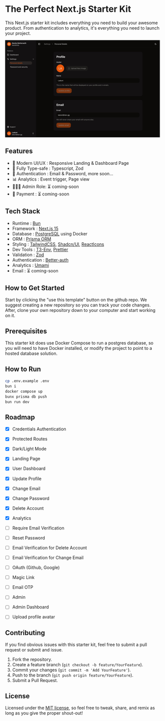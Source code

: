 # The Perfect Next.js Starter Kit
This Next.js starter kit includes everything you need to build your awesome product. From authentication to analytics, it's everything you need to launch your project.

![Screenshot](src/app/(public)/(home)/_components/hero-dark.jpg)

## Features
- 💫 Modern UI/UX : Responsive Landing & Dashboard Page
- 💯️ Fully Type-safe : Typescript, Zod
- 🔐 Authentication : Email & Password, more soon...
- 📊 Analytics : Event trigger, Page view
- 🙎🏼‍♂️ Admin Role: ⏳ coming-soon
- 💸 Payment : ⏳ coming-soon


## Tech Stack
- Runtime : [Bun](https://github.com/oven-sh/bun)
- Framework : [Next.js 15](https://github.com/vercel/next.js)
- Database : [PostgreSQL](https://github.com/postgres/postgres) using Docker
- ORM : [Prisma ORM](https://github.com/prisma/prisma)
- Styling : [TailwindCSS](https://github.com/tailwindlabs/tailwindcss), [Shadcn/UI](https://github.com/shadcn-ui/ui), [ReactIcons](https://github.com/react-icons/react-icons)
- Dev Tools : [T3-Env](https://github.com/t3-oss/t3-env), [Prettier](https://github.com/prettier/prettier)
- Validation : [Zod](https://github.com/colinhacks/zod)
- Authentication : [Better-auth](https://github.com/better-auth/better-auth)
- Analytics : [Umami](https://github.com/umami-software/umami)
- Email : ⏳ coming-soon

## How to Get Started
Start by clicking the "use this template" button on the github repo. We suggest creating a new repository so you can
track your code changes. After, clone your own repository down to your computer and start working on it.

## Prerequisites
This starter kit does use Docker Compose to run a postgres database, so you will need to have Docker
installed, or modify the project to point to a hosted database solution.

## How to Run
```bash
cp .env.example .env
bun i
docker compose up
bunx prisma db push
bun run dev
```

## Roadmap

- [x] Credentials Authentication
- [x] Protected Routes
- [x] Dark/Light Mode
- [x] Landing Page
- [x] User Dashboard
- [x] Update Profile
- [x] Change Email
- [x] Change Password
- [x] Delete Account
- [x] Analytics

- [ ] Require Email Verification
- [ ] Reset Password
- [ ] Email Verification for Delete Account
- [ ] Email Verification for Change Email
- [ ] OAuth (Github, Google)
- [ ] Magic Link
- [ ] Email OTP
- [ ] Admin
- [ ] Admin Dashboard
- [ ] Upload profile avatar

## Contributing
If you find obvious issues with this starter kit, feel free to submit a pull request or submit and issue.
1. Fork the repository.
2. Create a feature branch (`git checkout -b feature/YourFeature`).
3. Commit your changes (`git commit -m 'Add YourFeature'`).
4. Push to the branch (`git push origin feature/YourFeature`).
5. Submit a Pull Request.



## License
Licensed under the [MIT license](https://github.com/laduniestu/nextjs-betterauth-starterkit/blob/main/LICENSE), so feel free to tweak, share, and remix as long as you give the proper shout-out!
